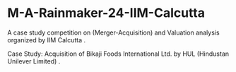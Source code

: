 # M-A-Rainmaker-24-IIM-Calcutta
A case study competition on (Merger-Acquisition) and Valuation analysis organized by IIM Calcutta .

Case Study: Acquisition of Bikaji Foods International Ltd. by HUL (Hindustan Unilever Limited) .

